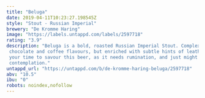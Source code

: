 ```yaml
---
title: "Beluga"
date: 2019-04-11T10:23:27.198545Z
style: "Stout - Russian Imperial"
brewery: "De Kromme Haring"
image: "https://labels.untappd.com/labels/2597718"
rating: "3.9"
description: "Beluga is a bold, roasted Russian Imperial Stout. Complex and luxurious, we get the requisite chocolate and coffee flavours, but enriched with subtle hints of leather and dried fruits. Take your time to savour this beer, as it needs rumination, and just might provoke deeper contemplation."
untappd_url: "https://untappd.com/b/de-kromme-haring-beluga/2597718"
abv: "10.5"
ibu: "0"
robots: noindex,nofollow
---
```

